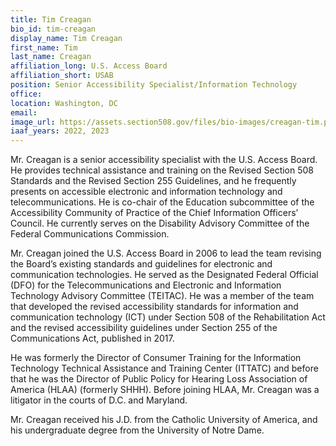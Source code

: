 ```yaml
---
title: Tim Creagan
bio_id: tim-creagan
display_name: Tim Creagan
first_name: Tim
last_name: Creagan
affiliation_long: U.S. Access Board
affiliation_short: USAB
position: Senior Accessibility Specialist/Information Technology
office: 
location: Washington, DC
email: 
image_url: https://assets.section508.gov/files/bio-images/creagan-tim.png
iaaf_years: 2022, 2023
---
```

Mr. Creagan is a senior accessibility specialist with the U.S. Access Board. He provides technical assistance and training on the Revised Section 508 Standards and the Revised Section 255 Guidelines, and he frequently presents on accessible electronic and information technology and telecommunications. He is co-chair of the Education subcommittee of the Accessibility Community of Practice of the Chief Information Officers’ Council. He currently serves on the Disability Advisory Committee of the Federal Communications Commission.

Mr. Creagan joined the U.S. Access Board in 2006 to lead the team revising the Board’s existing standards and guidelines for electronic and communication technologies. He served as the Designated Federal Official (DFO) for the Telecommunications and Electronic and Information Technology Advisory Committee (TEITAC). He was a member of the team that developed the revised accessibility standards for information and communication technology (ICT) under Section 508 of the Rehabilitation Act and the revised accessibility guidelines under Section 255 of the Communications Act, published in 2017.

He was formerly the Director of Consumer Training for the Information Technology Technical Assistance and Training Center (ITTATC) and before that he was the Director of Public Policy for Hearing Loss Association of America (HLAA) (formerly SHHH). Before joining HLAA, Mr. Creagan was a litigator in the courts of D.C. and Maryland.

Mr. Creagan received his J.D. from the Catholic University of America, and his undergraduate degree from the University of Notre Dame.